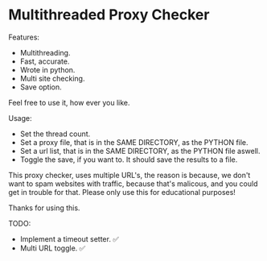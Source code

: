 # Multithreaded Proxy Checker
Features:
- Multithreading.
- Fast, accurate.
- Wrote in python.
- Multi site checking.
- Save option.

Feel free to use it, how ever you like.

Usage:
- Set the thread count.
- Set a proxy file, that is in the SAME DIRECTORY, as the PYTHON file.
- Set a url list, that is in the SAME DIRECTORY, as the PYTHON file aswell.
- Toggle the save, if you want to. It should save the results to a file.

This proxy checker, uses multiple URL's, the reason is because, we don't want to spam websites with traffic, because that's malicous, and you could get in trouble for that.
Please only use this for educational purposes!

Thanks for using this.

TODO:
- Implement a timeout setter.  ✅
- Multi URL toggle. ✅

